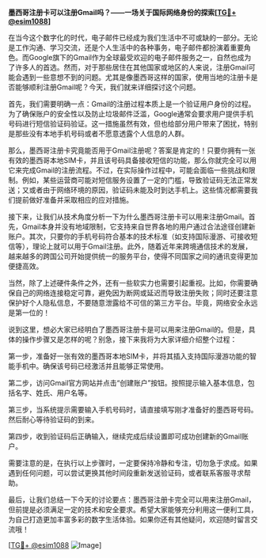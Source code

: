 **墨西哥注册卡可以注册Gmail吗？——一场关于国际网络身份的探索[[TG💪+ @esim1088](https://t.me/s/esim1088)]**

在当今这个数字化的时代，电子邮件已经成为我们生活中不可或缺的一部分。无论是工作沟通、学习交流，还是个人生活中的各种事务，电子邮件都扮演着重要角色。而Google旗下的Gmail作为全球最受欢迎的电子邮件服务之一，自然也成为了许多人的首选。然而，对于那些居住在其他国家或地区的人来说，注册Gmail可能会遇到一些意想不到的问题。尤其是像墨西哥这样的国家，使用当地的注册卡是否能够顺利注册Gmail呢？今天，我们就来详细探讨这个问题。

首先，我们需要明确一点：Gmail的注册过程本质上是一个验证用户身份的过程。为了确保账户的安全性以及防止垃圾邮件泛滥，Google通常会要求用户提供手机号码进行短信验证码验证。这一措施虽然有效，但也给部分用户带来了困扰，特别是那些没有本地手机号码或者不愿意透露个人信息的人群。

那么，墨西哥注册卡究竟能否用于Gmail注册呢？答案是肯定的！只要你拥有一张有效的墨西哥本地SIM卡，并且该号码具备接收短信的功能，那么你就完全可以用它来完成Gmail的注册流程。不过，在实际操作过程中，可能会面临一些挑战和限制。例如，某些运营商可能对短信服务设置了一定的门槛，导致验证码无法正常发送；又或者由于网络环境的原因，验证码未能及时到达手机上。这些情况都需要我们提前做好准备并采取相应的应对措施。

接下来，让我们从技术角度分析一下为什么墨西哥注册卡可以用来注册Gmail。首先，Gmail本身并没有地域限制，它支持来自世界各地的用户通过合法途径创建新账户。其次，只要你的手机号码符合基本的技术标准（如支持国际漫游、可接收短信等），理论上就可以用于Gmail注册。此外，随着近年来跨境通信技术的发展，越来越多的跨国公司开始提供统一的服务平台，使得不同国家之间的通讯变得更加便捷高效。

当然，除了上述硬件条件之外，还有一些软实力也需要引起重视。比如，你需要确保自己的网络连接稳定可靠，避免因为断网或延迟而导致注册失败；同时还要注意保护好个人隐私信息，不要随意泄露给不可信的第三方平台。毕竟，网络安全永远是第一位的！

说到这里，想必大家已经明白了墨西哥注册卡是可以用来注册Gmail的。但是，具体的操作步骤又是怎样的呢？别急，接下来我将为大家详细介绍整个过程：

第一步，准备好一张有效的墨西哥本地SIM卡，并将其插入支持国际漫游功能的智能手机中。确保该号码已经激活并且能够正常使用。

第二步，访问Gmail官方网站并点击“创建账户”按钮。按照提示输入基本信息，包括名字、姓氏、用户名等。

第三步，当系统提示需要输入手机号码时，请直接填写刚才准备好的墨西哥号码。然后耐心等待验证码的到来。

第四步，收到验证码后正确输入，继续完成后续设置即可成功创建新的Gmail账户。

需要注意的是，在执行以上步骤时，一定要保持冷静和专注，切勿急于求成。如果遇到任何问题，可以尝试更换其他时间段重新发送验证码，或者联系客服寻求帮助。

最后，让我们总结一下今天的讨论要点：墨西哥注册卡完全可以用来注册Gmail，但前提是必须满足一定的技术和安全要求。希望大家能够充分利用这一便利工具，为自己打造更加丰富多彩的数字生活体验。如果你还有其他疑问，欢迎随时留言交流哦！

[[TG💪+ @esim1088](https://t.me/s/esim1088) ![Image](https://i.postimg.cc/4NQfJmqS/Snipaste-2025-05-13-00-14-12.png)]